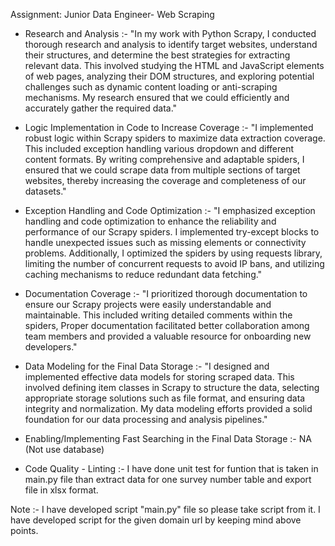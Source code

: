 Assignment: Junior Data Engineer- Web Scraping

* Research and Analysis :-
"In my work with Python Scrapy, I conducted thorough research and analysis to identify target websites, understand their structures,
and determine the best strategies for extracting relevant data. This involved studying the HTML and JavaScript elements of web pages,
analyzing their DOM structures, and exploring potential challenges such as dynamic content loading or anti-scraping mechanisms.
My research ensured that we could efficiently and accurately gather the required data."


* Logic Implementation in Code to Increase Coverage :-
"I implemented robust logic within Scrapy spiders to maximize data extraction coverage. This included exception handling various dropdown
and different content formats. By writing comprehensive and adaptable spiders, I ensured that we could scrape data from multiple sections
of target websites, thereby increasing the coverage and completeness of our datasets."

* Exception Handling and Code Optimization :-
"I emphasized exception handling and code optimization to enhance the reliability and performance of our Scrapy spiders. I implemented
try-except blocks to handle unexpected issues such as missing elements or connectivity problems. Additionally, I optimized the spiders
by using requests library, limiting the number of concurrent requests to avoid IP bans, and utilizing caching mechanisms to reduce
redundant data fetching."


* Documentation Coverage :-
"I prioritized thorough documentation to ensure our Scrapy projects were easily understandable and maintainable. This included writing
detailed comments within the spiders, Proper documentation facilitated better collaboration among team members and provided a
valuable resource for onboarding new developers."


* Data Modeling for the Final Data Storage :-
"I designed and implemented effective data models for storing scraped data. This involved defining item classes in Scrapy to structure
the data, selecting appropriate storage solutions such as file format, and ensuring data integrity and normalization. My
data modeling efforts provided a solid foundation for our data processing and analysis pipelines."


* Enabling/Implementing Fast Searching in the Final Data Storage :-
NA (Not use database)


* Code Quality - Linting :-
I have done unit test for funtion that is taken in main.py file than extract data for one survey number table and export file in xlsx format.


Note :- I have developed script "main.py" file so please take script from it.
        I have developed script for the given domain url by keeping mind above points. 












